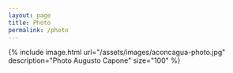 ```yaml
---
layout: page
title: Photo
permalink: /photo
---
```

{% include image.html url="/assets/images/aconcagua-photo.jpg" description="Photo Augusto Capone" size="100" %}